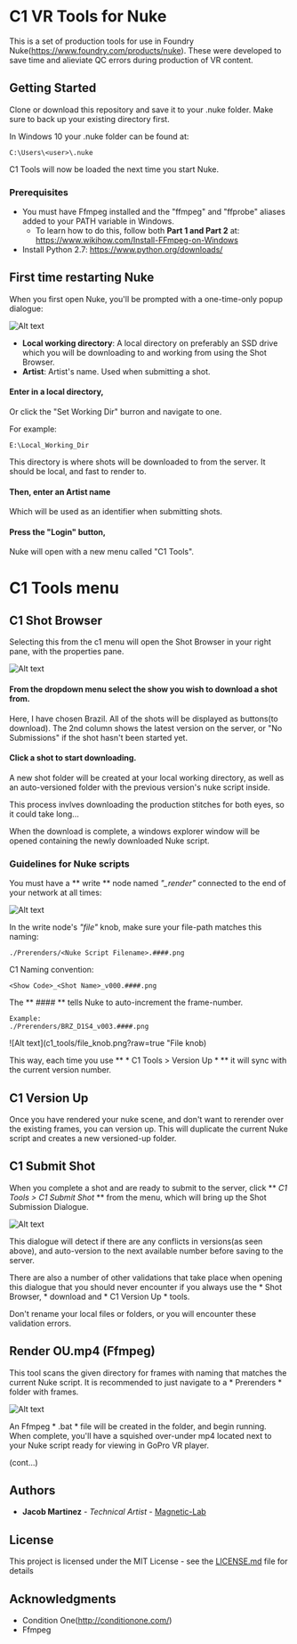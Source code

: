 # C1 VR Tools for Nuke

This is a set of production tools for use in Foundry Nuke(https://www.foundry.com/products/nuke). These were developed to save time and alieviate QC errors during production of VR content.

## Getting Started

Clone or download this repository and save it to your .nuke folder. Make sure to back up your existing directory first.

In Windows 10 your .nuke folder can be found at:
```
C:\Users\<user>\.nuke
```
C1 Tools will now be loaded the next time you start Nuke.

### Prerequisites

* You must have Ffmpeg installed and the "ffmpeg" and "ffprobe" aliases added to your PATH variable in Windows.
	* To learn how to do this, follow both **Part 1 and Part 2** at: https://www.wikihow.com/Install-FFmpeg-on-Windows
* Install Python 2.7: https://www.python.org/downloads/

## First time restarting Nuke

When you first open Nuke, you'll be prompted with a one-time-only popup dialogue:

![Alt text](c1_tools/c1_Login.png?raw=true "C1 Login popup dialogue.")

* **Local working directory**: A local directory on preferably an SSD drive which you will be downloading to and working from using the Shot Browser.
* **Artist**: Artist's name. Used when submitting a shot.

#### Enter in a local directory,
Or click the "Set Working Dir" burron and navigate to one.

For example:
```
E:\Local_Working_Dir
```
This directory is where shots will be downloaded to from the server. It should be local, and fast to render to.

#### Then, enter an Artist name
Which will be used as an identifier when submitting shots.

#### Press the "Login" button,
Nuke will open with a new menu called "C1 Tools".

# C1 Tools menu

## C1 Shot Browser

Selecting this from the c1 menu will open the Shot Browser in your right pane, with the properties pane.

![Alt text](c1_tools/shot_browser.png?raw=true "C1 Shot Browser")

#### From the dropdown menu select the show you wish to download a shot from.
Here, I have chosen Brazil. All of the shots will be displayed as buttons(to download). The 2nd column shows the latest version on the server, or "No Submissions" if the shot hasn't been started yet.

#### Click a shot to start downloading.
A new shot folder will be created at your local working directory, as well as an auto-versioned folder with the previous version's nuke script inside.

This process invlves downloading the production stitches for both eyes, so it could take long...

When the download is complete, a windows explorer window will be opened containing the newly downloaded Nuke script.

### Guidelines for Nuke scripts
You must have a ** write ** node named *"\_render"* connected to the end of your network at all times:

![Alt text](c1_tools/render_network.png?raw=true "_render network")

In the write node's *"file"* knob, make sure your file-path matches this naming:

```
./Prerenders/<Nuke Script Filename>.####.png
```
C1 Naming convention:
```
<Show Code>_<Shot Name>_v000.####.png
```
The ** #### ** tells Nuke to auto-increment the frame-number.
```
Example:
./Prerenders/BRZ_D1S4_v003.####.png
```
![Alt text](c1_tools/file_knob.png?raw=true "File knob)

This way, each time you use ** * C1 Tools > Version Up * ** it will sync with the current version number.

## C1 Version Up
Once you have rendered your nuke scene, and don't want to rerender over the existing frames, you can version up. This will duplicate the current Nuke script and creates a new versioned-up folder.

## C1 Submit Shot
When you complete a shot and are ready to submit to the server, click ** *C1 Tools > C1 Submit Shot* ** from the menu, which will bring up the Shot Submission Dialogue.

![Alt text](c1_tools/submitShot_simple.png?raw=true "Submit Shot")

This dialogue will detect if there are any conflicts in versions(as seen above), and auto-version to the next available number before saving to the server.

There are also a number of other validations that take place when opening this dialogue that you should never encounter if you always use the * Shot Browser, * download and * C1 Version Up * tools.

Don't rename your local files or folders, or you will encounter these validation errors.

## Render OU.mp4 (Ffmpeg)

This tool scans the given directory for frames with naming that matches the current Nuke script. It is recommended to just navigate to a * Prerenders * folder with frames.

![Alt text](c1_tools/renderOU.png?raw=true "Render OU.mp4 (Ffmpeg)")

An Ffmpeg * .bat * file will be created in the folder, and begin running. When complete, you'll have a squished over-under mp4 located next to your Nuke script ready for viewing in GoPro VR player.

(cont...)








## Authors

* **Jacob Martinez** - *Technical Artist* - [Magnetic-Lab](https://www.magnetic-lab.com/)

## License

This project is licensed under the MIT License - see the [LICENSE.md](LICENSE.md) file for details

## Acknowledgments

* Condition One(http://conditionone.com/)
* Ffmpeg
